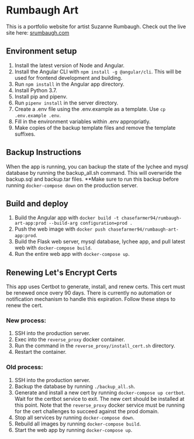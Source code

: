 # Rumbaugh Art

This is a portfolio website for artist Suzanne Rumbaugh.  Check out the live site here: [srumbaugh.com](srumbaugh.com)

## Environment setup
1. Install the latest version of Node and Angular.
2. Install the Angular CLI with `npm install -g @angular/cli`.  This will be used for frontend development and building.
3. Run `npm install` in the Angular app directory.
4. Install Python 3.7.
5. Install pip and pipenv.
6. Run `pipenv install` in the server directory.
7. Create a .env file using the .env.example as a template.  Use `cp .env.example .env`.
8. Fill in the environment variables within .env appropriatly.
9. Make copies of the backup template files and remove the template suffixes.

## Backup Instructions
When the app is running, you can backup the state of the lychee and mysql database by running the backup_all.sh command.  This will overwride the backup.sql and backup.tar files.  **Make sure to run this backup before running `docker-compose down` on the production server.

## Build and deploy
1. Build the Angular app with `docker build -t chasefarmer94/rumbaugh-art-app:prod --build-arg configuration=prod .`
2. Push the web image with `docker push chasefarmer94/rumbaugh-art-app:prod`.
3. Build the Flask web server, mysql database, lychee app, and pull latest web with `docker-compose build`.
4. Run the entire web app with `docker-compose up`.

## Renewing Let's Encrypt Certs
This app uses Certbot to generate, install, and renew certs.  This cert must be renewed once overy 90 days.  There is currently no automation or notification mechanism to handle this expiration.  Follow these steps to renew the cert.

### New process:
1. SSH into the production server.
2. Exec into the `reverse_proxy` docker container.
3. Run the command in the `reverse_proxy/install_cert.sh` directory.
4. Restart the container.

### Old process:
1. SSH into the production server.
2. Backup the database by running `./backup_all.sh`.
3. Generate and install a new cert by running `docker-compose up certbot`.  Wait for the certbot service to exit.  The new cert should be installed at this point.  Note that the `reverse_proxy` docker service must be running for the cert challenges to succeed against the prod domain.
4. Stop all services by running `docker-compose down`.
5. Rebuild all images by running `docker-compose build`.
6. Start the web app by running `docker-compose up`.
